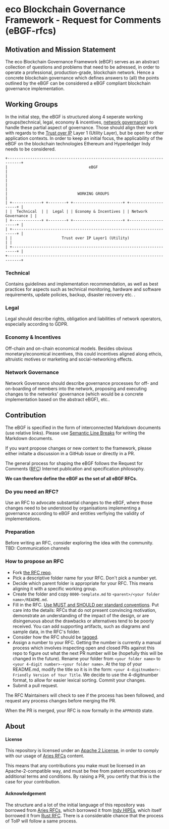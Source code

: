 # eco Blockchain Governance Framework - Request for Comments (eBGF-rfcs)

## Motivation and Mission Statement

The eco Blockchain Governance Framework (eBGF) serves as an abstract collection of questions and problems that need to be adressed, in order to operate a professional, production-grade, blockchain network. 
Hence a concrete blockchain governance which defines answers to (all) the points outlined by the eBGF can be considered a eBGF compliant blockchain governance implementation.

## Working Groups

In the initial step, the eBGF is structured along 4 seperate working groups(technical, legal, economy & incentives, [network governance](governance)) to handle these partial aspect of governance. 
Those should align their work with regards to the [Trust over IP](https://trustoverip.org/) Layer 1 (Utility Layer), but be open for other application contexts.
In order to keep an initial focus, the applicability of the eBGF on the blockchain technologies Ethereum and Hyperledger Indy needs to be considered.

```ascii
+----------------------------------------------------------------------------+
|                                    eBGF                                    |
|                                                                            |
|                                                                            |
|                               WORKING GROUPS                               |
| +-------------+ +--------+ +----------------------+ +--------------------+ |
| |  Technical  | |  Legal | | Economy & Incentives | | Network Governance | |
| +-------------+ +--------+ +----------------------+ +--------------------+ |
| +------------------------------------------------------------------------+ |
| |                      Trust over IP Layer1 (Utility)                    | |
| +------------------------------------------------------------------------+ |
+----------------------------------------------------------------------------+
```

### Technical

Contains guidelines and implementation recommendation, as well as best practices for aspects such as technical monitoring, hardware and software requirements, update policies, backup, disaster recovery etc. .

### Legal

Legal should describe rights, obligation and liabilities of network operators, especially according to GDPR.


### Economy & Incentives

Off-chain and on-chain economical models.
Besides obvious monetary/economical incentives, this could incentives aligned along ethcis, altruistic motives or marketing and social-networking effects.

### Network Governance

Network Governance should describe governance processes for off- and on-boarding of members into the network, proposing and executing changes to the networks' governance (which would be a concrete implementation based on the abstract eBGF), etc..


## Contribution

The eBGF is specified in the form of interconnected Markdown documents (use relative links).
Please use [Semantic Line Breaks](https://sembr.org/) for writing the Markdown documents.

If you want propose changes or new content to the framework, please either initaite a discussion in a GitHub issue or directly in a PR.

The general process for shaping the eBGF follows the Request for Comments ([RFC](https://www.rfc-editor.org/)) Internet publication and specification philosophy.

**We can therefore define the eBGF as the set of all eBGF RFCs.**

### Do you need an RFC?

Use an RFC to advocate substantial changes to the eBGF, 
where
those changes need to be understood by organisations implementing a governance according to eBGF and entities verfiying the validity of implementations.

### Preparation

Before writing an RFC, consider exploring the idea with the community.
TBD: Communication channels

### How to propose an RFC

  - Fork [the RFC repo](https://github.com/internet-sicherheit/eco-blockchain-governance/).
  - Pick a descriptive folder name for your RFC. Don't pick a number yet.
  - Decide which parent folder is appropriate for your RFC.
    This means aligning it with a specific working group.
  - Create the folder and copy `0000-template.md` to `<parent>/<your folder name>/README.md`.
  - Fill in the RFC. [Use MUST and SHOULD per standard conventions](https://tools.ietf.org/html/rfc2119). 
    Put care into the details: 
    RFCs that do not present convincing motivation, demonstrate an understanding of the impact of the design, or are disingenuous about the drawbacks or alternatives tend to be poorly received. 
    You can add supporting artifacts, such as diagrams and sample data, in the RFC's folder.
  - Consider how the RFC should be [tagged](/tags.md).
  - Assign a number to your RFC. Getting the number is currently a manual process which involves inspecting open and closed PRs against
    this repo to figure out what the next PR number will be (hopefully this will be changed in the future). 
    Rename your folder from `<your folder name>` to `<your 4-digit number>-<your folder name>`. 
    At the top of your README.md, modify the title so it is in the form: `<your 4-digitnumber>: Friendly Version of Your Title`. 
    We decide to use the 4-digitnumber format, to allow for easier lexical sorting.
    Commit your changes.
  - Submit a pull request.


The RFC Maintainers will check to see if the process has been followed, and request
any process changes before merging the PR.

When the PR is merged, your RFC is now formally in the `APPROVED` state.

## About

#### License

This repository is licensed under an [Apache 2 License](LICENSE), in order to comply with our usage of [Aries RFCs](https://github.com/hyperledger/aries-rfcs) content.

This means that any contributions you make must be licensed in an Apache-2-compatible way,
and must be free from patent encumbrances or additional terms and conditions.
By raising a PR, you certify that this is the case for your contribution.

#### Acknowledgement

The structure and a lot of the initial language of this repository was borrowed from [Aries RFCs](https://github.com/hyperledger/aries-rfcs), which borrowed it from [Indy HIPEs](
https://github.com/hyperledger/indy-hipe), which itself borrowed it from [Rust RFC](https://github.com/rust-lang/rfcs).
There is a considerable chance that the process of ToIP will follow a same process.